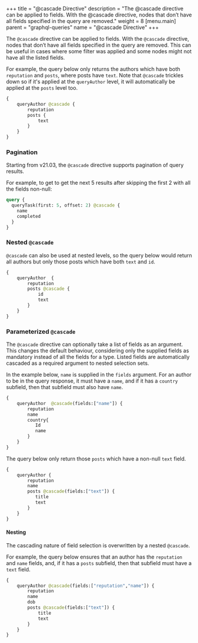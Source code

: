 +++
title = "@cascade Directive"
description = "The @cascade directive can be applied to fields. With the @cascade directive, nodes that don’t have all fields specified in the query are removed."
weight = 8
[menu.main]
    parent = "graphql-queries"
    name = "@cascade Directive"
+++

The `@cascade` directive can be applied to fields. With the `@cascade`
directive, nodes that don’t have all fields specified in the query are removed.
This can be useful in cases where some filter was applied and some nodes might not
have all the listed fields.

For example, the query below only returns the authors which have both `reputation`
and `posts`, where posts have `text`. Note that `@cascade` trickles down so if it's applied at the `queryAuthor`
level, it will automatically be applied at the `posts` level too.

```graphql
{
    queryAuthor @cascade {
        reputation
        posts {
            text
        }
    }
}
```

### Pagination

Starting from v21.03, the `@cascade` directive supports pagination of query results.

For example, to get to get the next 5 results after skipping the first 2 with all the fields non-null:

```graphql
query {
  queryTask(first: 5, offset: 2) @cascade {
    name
    completed
  }
}
```

### Nested `@cascade`

`@cascade` can also be used at nested levels, so the query below would return all authors
but only those posts which have both `text` and `id`.

```graphql
{
    queryAuthor  {
        reputation
        posts @cascade {
            id
            text
        }
    }
}
```

### Parameterized `@cascade`

The `@cascade` directive can optionally take a list of fields as an argument. This changes the default behaviour, considering only the supplied fields as mandatory instead of all the fields for a type.
Listed fields are automatically cascaded as a required argument to nested selection sets.

In the example below, `name` is supplied in the `fields` argument. For an author to be in the query response, it must have a `name`, and if it has a `country` subfield, then that subfield must also have `name`.

```graphql
{
    queryAuthor  @cascade(fields:["name"]) {
        reputation
        name
        country{
           Id
           name
        }
    }
}
```

The query below only return those `posts` which have a non-null `text` field.

```graphql
{
    queryAuthor {
        reputation
        name
        posts @cascade(fields:["text"]) {
           title
           text
        }
    }
}
```

#### Nesting

The cascading nature of field selection is overwritten by a nested `@cascade`.

For example, the query below ensures that an author has the `reputation` and `name` fields, and, if it has a `posts` subfield, then that subfield must have a `text` field.

```graphql
{
    queryAuthor @cascade(fields:["reputation","name"]) {
        reputation
        name
        dob
        posts @cascade(fields:["text"]) {
            title
            text
        }
    }
}
```
